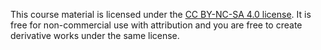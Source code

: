 This course material is licensed under the [CC BY-NC-SA 4.0 license](https://creativecommons.org/licenses/by-nc-sa/4.0/). It is free for non-commercial use with attribution and you are free to create derivative works under the same license.
